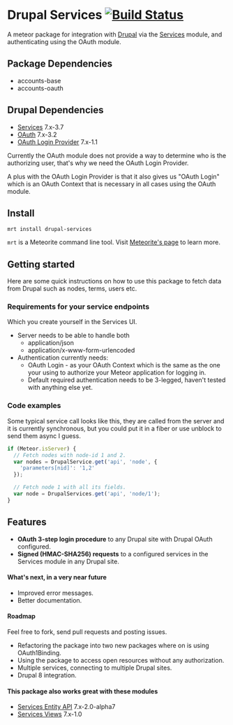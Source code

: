 Drupal Services [![Build Status](https://travis-ci.org/EventedMind/iron-router.png)](https://travis-ci.org/EventedMind/iron-router)
============================

A meteor package for integration with [Drupal](http://drupal.org) via the [Services](https://drupal.org/project/services) module, and authenticating using
the OAuth module.

Package Dependencies
----------------------

* accounts-base
* accounts-oauth

Drupal Dependencies
----------------------

* [Services](https://drupal.org/project/services) 7.x-3.7
* [OAuth](https://drupal.org/project/oauth) 7.x-3.2
* [OAuth Login Provider](https://drupal.org/project/oauthloginprovider) 7.x-1.1

Currently the OAuth module does not provide a way to determine who is the authorizing user, that's why we need the OAuth Login Provider.

A plus with the OAuth Login Provider is that it also gives us "OAuth Login" which is an OAuth Context that is necessary in all cases using the OAuth module.

Install
-----------
```
mrt install drupal-services
```

```mrt``` is a Meteorite command line tool. Visit [Meteorite's page](http://oortcloud.github.com/meteorite/) to learn more.

Getting started
-----------------

Here are some quick instructions on how to use this package to fetch data from Drupal such as nodes, terms, users etc.

### Requirements for your service endpoints

Which you create yourself in the Services UI.

* Server needs to be able to handle both
  * application/json
  * application/x-www-form-urlencoded
* Authentication currently needs:
  * OAuth Login - as your OAuth Context which is the same as the one your using to authorize your Meteor application for logging in.
  * Default required authentication needs to be 3-legged, haven't tested with anything else yet.

### Code examples

Some typical service call looks like this, they are called from the server and it is currently synchronous, but you could put it in a fiber or use unblock to send them async I guess.

```js
if (Meteor.isServer) {
  // Fetch nodes with node-id 1 and 2.
  var nodes = DrupalService.get('api', 'node', {
    'parameters[nid]': '1,2'
  });

  // Fetch node 1 with all its fields.
  var node = DrupalServices.get('api', 'node/1');
}
```

Features
-----------------

* **OAuth 3-step login procedure** to any Drupal site with Drupal OAuth configured.
* **Signed (HMAC-SHA256) requests** to a configured services in the Services module in any Drupal site.

#### What's next, in a very near future

* Improved error messages.
* Better documentation.

#### Roadmap

Feel free to fork, send pull requests and posting issues.

* Refactoring the package into two new packages where on is using OAuth1Binding.
* Using the package to access open resources without any authorization.
* Multiple services, connecting to multiple Drupal sites.
* Drupal 8 integration.

#### This package also works great with these modules

* [Services Entity API](https://drupal.org/project/services_entity) 7.x-2.0-alpha7
* [Services Views](https://drupal.org/project/services_views) 7.x-1.0
